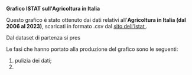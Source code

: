 **Grafico ISTAT sull'Agricoltura in Italia**

Questo grafico è stato ottenuto dai dati relativi all'__Agricoltura in Italia (dal 2006 al 2023)__, scaricati in formato .csv dal <a href="https://www.istat.it/statistiche-per-temi/economia/agricoltura/">sito dell'Istat </a>.

Dal dataset di partenza si pres


Le fasi che hanno portato alla produzione del grafico sono le seguenti:
1. pulizia dei dati;
2. 









